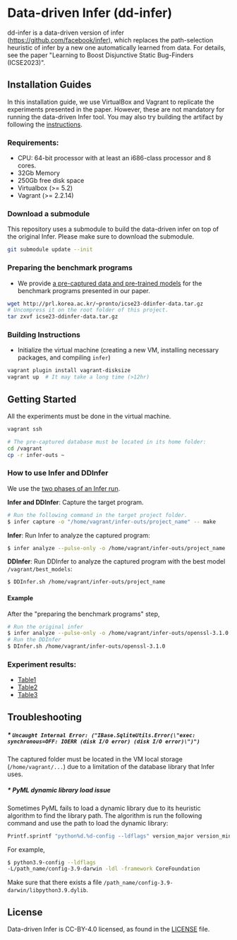 # Data-driven Infer (dd-infer)

dd-infer is a data-driven version of infer (https://github.com/facebook/infer), which replaces the path-selection heuristic of infer by a new one automatically learned from data.
For details, see the paper "Learning to Boost Disjunctive Static Bug-Finders (ICSE2023)".


## Installation Guides
In this installation guide, we use VirtualBox and Vagrant to replicate the experiments presented in the paper. However, these are not mandatory for running the data-driven Infer tool. You may also try building the artifact by following the [instructions](https://github.com/facebook/infer/blob/main/INSTALL.md).

### Requirements:
* CPU: 64-bit processor with at least an i686-class processor and 8 cores.
* 32Gb Memory
* 250Gb free disk space
* Virtualbox (>= 5.2)
* Vagrant (>= 2.2.14)

### Download a submodule
This repository uses a submodule to build the data-driven infer on top of the original Infer. Please make sure to download the submodule.
```bash
git submodule update --init
```

### Preparing the benchmark programs
* We provide [a pre-captured data and pre-trained models](http://prl.korea.ac.kr/~pronto/icse23-ddinfer-data.tar.gz) for the benchmark programs presented in our paper. 
```bash
wget http://prl.korea.ac.kr/~pronto/icse23-ddinfer-data.tar.gz
# Uncompress it on the root folder of this project.
tar zxvf icse23-ddinfer-data.tar.gz
```

### Building Instructions
* Initialize the virtual machine (creating a new VM, installing necessary packages, and compiling `infer`)
```bash
vagrant plugin install vagrant-disksize
vagrant up  # It may take a long time (>12hr)
```

## Getting Started
All the experiments must be done in the virtual machine.
```bash
vagrant ssh

# The pre-captured database must be located in its home folder:
cd /vagrant
cp -r infer-outs ~
```

### How to use Infer and DDInfer
We use the [two phases of an Infer run](https://fbinfer.com/docs/infer-workflow#the-two-phases-of-an-infer-run). 

**Infer and DDInfer**: Capture the target program.
```bash
# Run the following command in the target project folder.
$ infer capture -o "/home/vagrant/infer-outs/project_name" -- make
```

**Infer**: Run Infer to analyze the captured program:
```bash
$ infer analyze --pulse-only -o /home/vagrant/infer-outs/project_name
```

**DDInfer**: Run DDInfer to analyze the captured program with the best model `/vagrant/best_models`:
```bash
$ DDInfer.sh /home/vagrant/infer-outs/project_name
```

#### Example
After the "preparing the benchmark programs" step,
```bash
# Run the original infer
$ infer analyze --pulse-only -o /home/vagrant/infer-outs/openssl-3.1.0
# Run the DDInfer
$ DInfer.sh /home/vagrant/infer-outs/openssl-3.1.0
```

### Experiment results:
* [Table1](Table1)
* [Table2](Table2)
* [Table3](Table3)


## Troubleshooting
##### * `Uncaught Internal Error: ("IBase.SqliteUtils.Error(\"exec: synchronous=OFF: IOERR (disk I/O error) (disk I/O error)\")")`
The captured folder must be located in the VM local storage (`/home/vagrant/...`) due to a limitation of the database library that Infer uses.

##### * PyML dynamic library load issue
Sometimes PyML fails to load a dynamic library due to its heuristic algorithm to find the library path.
The algorithm is run the following command and use the path to load the dynamic library:
```bash
Printf.sprintf "python%d.%d-config --ldflags" version_major version_minor in
```

For example,
```bash
$ python3.9-config --ldflags
-L/path_name/config-3.9-darwin -ldl -framework CoreFoundation
```
Make sure that there exists a file `/path_name/config-3.9-darwin/libpython3.9.dylib`.

## License
Data-driven Infer is CC-BY-4.0 licensed, as found in the [LICENSE](LICENSE) file.
